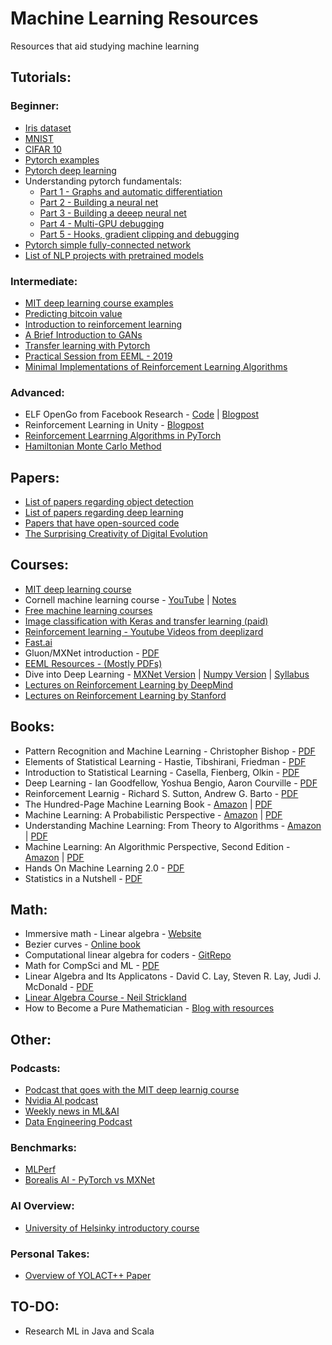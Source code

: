 # Machine Learning Resources
Resources that aid studying machine learning

## Tutorials:
### Beginner:
* [Iris dataset ](https://www.kaggle.com/gopaltirupur/iris-data-analysis-and-machine-learning-python)
* [MNIST](https://towardsdatascience.com/image-classification-in-10-minutes-with-mnist-dataset-54c35b77a38d)
* [CIFAR 10](https://github.com/deep-diver/CIFAR10-img-classification-tensorflow)
* [Pytorch examples](https://pytorch.org/tutorials/beginner/pytorch_with_examples.html)
* [Pytorch deep learning](https://pytorch.org/tutorials/beginner/deep_learning_60min_blitz.html)
* Understanding pytorch fundamentals: 
  * [Part 1 - Graphs and automatic differentiation](https://blog.paperspace.com/pytorch-101-understanding-graphs-and-automatic-differentiation/)
  * [Part 2 - Building a neural net](https://blog.paperspace.com/pytorch-101-building-neural-networks/)
  * [Part 3 - Building a deeep neural net](https://blog.paperspace.com/pytorch-101-advanced/)
  * [Part 4 - Multi-GPU debugging](https://blog.paperspace.com/pytorch-memory-multi-gpu-debugging/)
  * [Part 5 - Hooks, gradient clipping and debugging](https://blog.paperspace.com/pytorch-hooks-gradient-clipping-debugging/)
* [Pytorch simple fully-connected network](https://adventuresinmachinelearning.com/pytorch-tutorial-deep-learning/)
* [List of NLP projects with pretrained models](https://towardsdatascience.com/a-list-of-beginner-friendly-nlp-projects-using-pre-trained-models-dc4768b4bec0)

### Intermediate:
* [MIT deep learning course examples](https://github.com/lexfridman/mit-deep-learning)
* [Predicting bitcoin value](https://towardsdatascience.com/using-recurrent-neural-networks-to-predict-bitcoin-btc-prices-c4ff70f9f3e4)
* [Introduction to reinforcement learning](https://github.com/ShangtongZhang/reinforcement-learning-an-introduction)
* [A Brief Introduction to GANs](https://medium.com/sigmoid/a-brief-introduction-to-gans-and-how-to-code-them-2620ee465c30)
* [Transfer learning with Pytorch](https://towardsdatascience.com/transfer-learning-with-convolutional-neural-networks-in-pytorch-dd09190245ce)
* [Practical Session from EEML - 2019](https://github.com/eeml2019/PracticalSessions)
* [Minimal Implementations of Reinforcement Learning Algorithms](https://github.com/seungeunrho/minimalRL)

### Advanced:
* ELF OpenGo from Facebook Research - [Code](https://github.com/pytorch/ELF) | [Blogpost](https://research.fb.com/facebook-open-sources-elf-opengo/)
* Reinforcement Learning in Unity - [Blogpost](https://towardsdatascience.com/gettingstartedwithmarathonenvs-v0-5-0a-c1054a0b540c)
* [Reinforcement Learrning Algorithms in PyTorch](https://github.com/p-christ/Deep-Reinforcement-Learning-Algorithms-with-PyTorch)
* [Hamiltonian Monte Carlo Method](https://bayesianbrad.github.io/posts/2019_hmc.html#mjx-eqn-one)

## Papers:
* [List of papers regarding object detection](https://github.com/hoya012/deep_learning_object_detection)
* [List of papers regarding deep learning](https://github.com/terryum/awesome-deep-learning-papers)
* [Papers that have open-sourced code](https://paperswithcode.com/)
* [The Surprising Creativity of  Digital Evolution](https://github.com/AlexMuresan/Machine-Learning-Resources/blob/master/Papers/1803.03453.pdf)

## Courses:
* [MIT deep learning course](https://www.youtube.com/watch?list=PLrAXtmErZgOeiKm4sgNOknGvNjby9efdf&v=O5xeyoRL95U)
* Cornell machine learning course - [YouTube](https://www.youtube.com/playlist?list=PLl8OlHZGYOQ7bkVbuRthEsaLr7bONzbXS) | [Notes](http://www.cs.cornell.edu/courses/cs4780/2018fa/syllabus/index.html)
* [Free machine learning courses](https://techgrabyte.com/best-machine-learning-course-free/)
* [Image classification with Keras and transfer learning (paid)](https://www.pluralsight.com/courses/building-image-classification-solutions-keras-transfer-learning)
* [Reinforcement learning - Youtube Videos from deeplizard](https://www.youtube.com/playlist?list=PLZbbT5o_s2xoWNVdDudn51XM8lOuZ_Njv)
* [Fast.ai](https://www.fast.ai/)
* Gluon/MXNet introduction - [PDF](https://github.com/zackchase/gluon-slides/blob/master/sept18-gluon.pdf)
* [EEML Resources - (Mostly PDFs)](https://www.eeml.eu/resources)
* Dive into Deep Learning - [MXNet Version](http://d2l.ai/) | [Numpy Version](http://numpy.d2l.ai/) | [Syllabus](https://courses.d2l.ai/berkeley-stat-157/syllabus.html)
* [Lectures on Reinforcement Learning by DeepMind](https://www.youtube.com/playlist?list=PLqYmG7hTraZDNJre23vqCGIVpfZ_K2RZs)
* [Lectures on Reinforcement Learning by Stanford](https://onlinehub.stanford.edu/cs234)

## Books:
* Pattern Recognition and Machine Learning - Christopher Bishop - [PDF](http://users.isr.ist.utl.pt/~wurmd/Livros/school/Bishop%20-%20Pattern%20Recognition%20And%20Machine%20Learning%20-%20Springer%20%202006.pdf)
* Elements of Statistical Learning - Hastie, Tibshirani, Friedman - [PDF](https://github.com/AlexMuresan/Machine-Learning-Resources/blob/master/Books/ESLII_print12.pdf)
* Introduction to Statistical Learning - Casella, Fienberg, Olkin - [PDF](https://github.com/AlexMuresan/Machine-Learning-Resources/blob/master/Books/ISLR%20Seventh%20Printing.pdf)
* Deep Learning - Ian Goodfellow, Yoshua Bengio, Aaron Courville - [PDF](https://github.com/janishar/mit-deep-learning-book-pdf)
* Reinforcement Learnig - Richard S. Sutton, Andrew G. Barto - [PDF](http://incompleteideas.net/book/RLbook2018.pdf)
* The Hundred-Page Machine Learning Book - [Amazon](https://www.amazon.com/Hundred-Page-Machine-Learning-Book/dp/199957950X) | [PDF](http://themlbook.com/wiki/doku.php)
* Machine Learning: A Probabilistic Perspective - [Amazon](https://www.amazon.com/Machine-Learning-Probabilistic-Perspective-Computation/dp/0262018020/ref=mp_s_a_1_4?keywords=machine+learning&qid=1556172843&s=gateway&sr=8-4) | [PDF](https://doc.lagout.org/science/Artificial%20Intelligence/Machine%20learning/Machine%20Learning_%20A%20Probabilistic%20Perspective%20%5BMurphy%202012-08-24%5D.pdf)
* Understanding Machine Learning: From Theory to Algorithms - [Amazon](https://www.amazon.com/Understanding-Machine-Learning-Theory-Algorithms/dp/1107057132/ref=mp_s_a_1_16?keywords=machine+learning&qid=1556172889&s=gateway&sr=8-16) | [PDF](https://www.cs.huji.ac.il/~shais/UnderstandingMachineLearning/understanding-machine-learning-theory-algorithms.pdf)
* Machine Learning: An Algorithmic Perspective, Second Edition - [Amazon](https://www.amazon.com/Machine-Learning-Algorithmic-Perspective-Recognition/dp/1466583282/ref=mp_s_a_1_1?crid=QPG7SBC0L7P8&keywords=machine+learning+algorithmic+perspective&qid=1556172917&s=gateway&sprefix=machine+learning+algorithmic&sr=8-1) | [PDF](https://doc.lagout.org/science/Artificial%20Intelligence/Machine%20learning/Machine%20Learning_%20An%20Algorithmic%20Perspective%20%282nd%20ed.%29%20%5BMarsland%202014-10-08%5D.pdf)
* Hands On Machine Learning 2.0 - [PDF](https://github.com/AlexMuresan/Machine-Learning-Resources/blob/master/Books/Hands-on-Machine-Learning-with-Scikit-2E.pdf)
* Statistics in a Nutshell - [PDF](https://github.com/AlexMuresan/Machine-Learning-Resources/blob/master/Books/Sarah_Boslaugh_Paul_Watters-Statistics_in_a_Nutshell-EN.pdf)

## Math:
* Immersive math - Linear algebra - [Website](http://immersivemath.com/ila/index.html)
* Bezier curves - [Online book](https://pomax.github.io/bezierinfo/)
* Computational linear algebra for coders - [GitRepo](https://github.com/fastai/numerical-linear-algebra/blob/master/README.md)
* Math for CompSci and ML - [PDF](https://github.com/AlexMuresan/Machine-Learning-Resources/blob/master/Books/math-basics.pdf)
* Linear Algebra and Its Applicatons - David C. Lay, Steven R. Lay, Judi J. McDonald - [PDF](https://github.com/AlexMuresan/Machine-Learning-Resources/blob/master/Books/Linear_Algebra_and_Its_Applications%20-%20Lay.pdf)
* [Linear Algebra Course - Neil Strickland](https://neil-strickland.staff.shef.ac.uk/courses/MAS201/)
* How to Become a Pure Mathematician - [Blog with resources](http://hbpms.blogspot.com/)

## Other:
### Podcasts: 
* [Podcast that goes with the MIT deep learnig course](https://deeplearning.mit.edu/)
* [Nvidia AI podcast](https://blogs.nvidia.com/ai-podcast/)
* [Weekly news in ML&AI](https://twimlai.com/)
* [Data Engineering Podcast](https://www.dataengineeringpodcast.com/)

### Benchmarks:
* [MLPerf](https://mlperf.org/results/)
* [Borealis AI - PyTorch vs MXNet](https://www.borealisai.com/en/blog/standardizing-machine-learning-framework-applied-research/)

### AI Overview:
* [University of Helsinky introductory course](https://www.elementsofai.com)

### Personal Takes:
* [Overview of YOLACT++ Paper](https://github.com/AlexMuresan/Machine-Learning-Resources/blob/master/YOLACT-tldr-document.pdf)

## TO-DO:
* Research ML in Java and Scala
